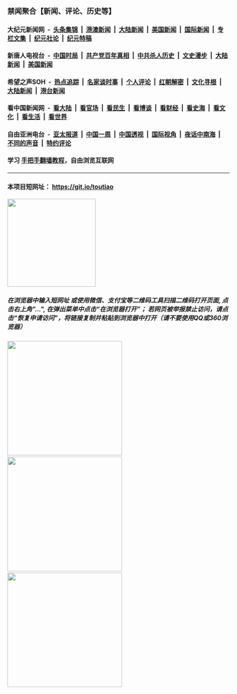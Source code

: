 ### 禁闻聚合【新闻、评论、历史等】

#### 大纪元新闻网 &nbsp;-&nbsp; [头条集锦](indexes/E头条集锦.md?t=02170055) &nbsp;|&nbsp; [港澳新闻](indexes/E港澳新闻.md?t=02170055)  &nbsp;|&nbsp; [大陆新闻](indexes/E大陆新闻.md?t=02170055) &nbsp;|&nbsp; [美国新闻](indexes/E美国新闻.md?t=02170055) &nbsp;|&nbsp; [国际新闻](indexes/E国际新闻.md?t=02170055) &nbsp;|&nbsp; [专栏文集](indexes/E专栏文集.md?t=02170055) &nbsp;|&nbsp; [纪元社论](indexes/E纪元社论.md?t=02170055) &nbsp;|&nbsp; [纪元特稿](indexes/E纪元特稿.md?t=02170055) 

#### 新唐人电视台 &nbsp;-&nbsp; [中国时局](indexes/N中国时局.md?t=02170055) &nbsp;|&nbsp; [共产党百年真相](indexes/N共产党百年真相.md?t=02170055) &nbsp;|&nbsp; [中共杀人历史](indexes/N中共杀人历史.md?t=02170055) &nbsp;|&nbsp; [文史漫步](indexes/N文史漫步.md?t=02170055) &nbsp;|&nbsp; [大陆新闻](indexes/N大陆新闻.md?t=02170055) &nbsp;|&nbsp; [美国新闻](indexes/N美国新闻.md?t=02170055)

#### 希望之声SOH &nbsp;-&nbsp; [热点追踪](indexes/H热点追踪.md?t=02170055) &nbsp;|&nbsp; [名家谈时事](indexes/H名家谈时事.md?t=02170055) &nbsp;|&nbsp; [个人评论](indexes/H个人评论.md?t=02170055)  &nbsp;|&nbsp; [红朝解密](indexes/H红朝解密.md?t=02170055) &nbsp;|&nbsp; [文化寻根](indexes/H文化寻根.md?t=02170055) &nbsp;|&nbsp; [大陆新闻](indexes/H大陆新闻.md?t=02170055) &nbsp;|&nbsp; [港台新闻](indexes/H港台新闻.md?t=02170055)

#### 看中国新闻网 &nbsp;-&nbsp; [看大陆](indexes/S看大陆.md?t=02170055) &nbsp;|&nbsp; [看官场](indexes/S看官场.md?t=02170055) &nbsp;|&nbsp; [看民生](indexes/S看民生.md?t=02170055)  &nbsp;|&nbsp; [看博谈](indexes/S看博谈.md?t=02170055) &nbsp;|&nbsp; [看财经](indexes/S看财经.md?t=02170055) &nbsp;|&nbsp; [看史海](indexes/S看史海.md?t=02170055) &nbsp;|&nbsp; [看文化](indexes/S看文化.md?t=02170055) &nbsp;|&nbsp; [看生活](indexes/S看生活.md?t=02170055) &nbsp;|&nbsp; [看世界](indexes/S看世界.md?t=02170055)

#### 自由亚洲电台 &nbsp;-&nbsp; [亚太报道](indexes/R亚太报道.md?t=02170055) &nbsp;|&nbsp; [中国一周](indexes/R中国一周.md?t=02170055) &nbsp;|&nbsp; [中国透视](indexes/R中国透视.md?t=02170055)  &nbsp;|&nbsp; [国际视角](indexes/R国际视角.md?t=02170055) &nbsp;|&nbsp; [夜话中南海](indexes/R夜话中南海.md?t=02170055) &nbsp;|&nbsp; [不同的声音](indexes/R不同的声音.md?t=02170055) &nbsp;|&nbsp; [特约评论](indexes/R特约评论.md?t=02170055)

#### 学习 [手把手翻墙教程](https://github.com/gfw-breaker/guides/wiki)，自由浏览互联网

----

#### 本项目短网址： https://git.io/toutiao
<img src="https://raw.githubusercontent.com/gfw-breaker/banned-news/master/scripts/img/qr.png" width="200px"/>  

##### 在浏览器中输入短网址 或使用微信、支付宝等二维码工具扫描二维码打开页面, 点击右上角"...", 在弹出菜单中点击“在浏览器打开”； 若网页被举报禁止访问，请点击“恢复申请访问”，将链接复制并粘贴到浏览器中打开（请不要使用QQ或360浏览器）

<img src="https://raw.githubusercontent.com/gfw-breaker/banned-news/master/scripts/img/1.png" width="260px"/> &nbsp; <img src="https://raw.githubusercontent.com/gfw-breaker/banned-news/master/scripts/img/2.png" width="260px"/> &nbsp; <img src="https://raw.githubusercontent.com/gfw-breaker/banned-news/master/scripts/img/3.png" width="260px"/>

